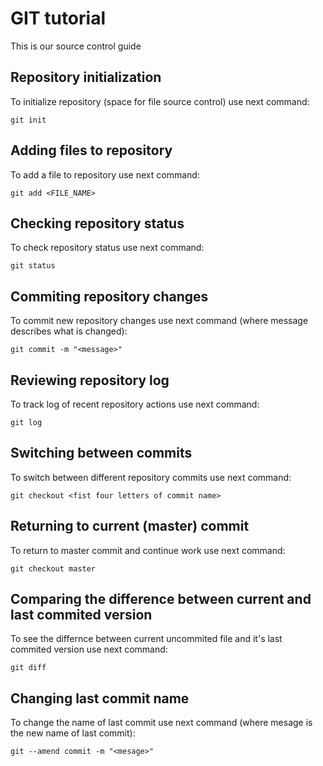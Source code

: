 # GIT tutorial

This is our source control guide


## Repository initialization

To initialize repository (space for file source control) use next command: 

```
git init
```

## Adding files to repository

To add a file to repository use next command:

```
git add <FILE_NAME>
```

## Checking repository status

To check repository status use next command:

```
git status
```

## Commiting repository changes

To commit new repository changes use next command (where message describes what is changed):

```
git commit -m "<message>"
```

## Reviewing repository log

To track log of recent repository actions use next command:

```
git log
```

## Switching between commits

To switch between different repository commits use next command:

```
git checkout <fist four letters of commit name>
```

## Returning to current (master) commit

To return to master commit and continue work use next command:

```
git checkout master
```

## Comparing the difference between current and last commited version

To see the differnce between current uncommited file and it's last commited version use next command:

```
git diff
```

## Changing last commit name

To change the name of last commit use next command (where mesage is the new name of last commit):

```
git --amend commit -m "<mesage>"
```


